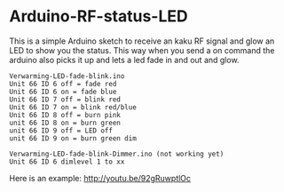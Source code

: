 Arduino-RF-status-LED
=====================

This is a simple Arduino sketch to receive an kaku RF signal and glow an LED to show you the status.
This way when you send a on command the arduino also picks it up and lets a led fade in and out and glow.

```
Verwarming-LED-fade-blink.ino
Unit 66 ID 6 off = fade red
Unit 66 ID 6 on = fade blue
Unit 66 ID 7 off = blink red
Unit 66 ID 7 on = blink red/blue
Unit 66 ID 8 off = burn pink
unit 66 ID 8 on = burn green
unit 66 ID 9 off = LED off
unit 66 ID 9 on = burn green dim
```

```
Verwarming-LED-fade-blink-Dimmer.ino (not working yet)
Unit 66 ID 6 dimlevel 1 to xx
```
Here is an example: http://youtu.be/92gRuwptlOc
